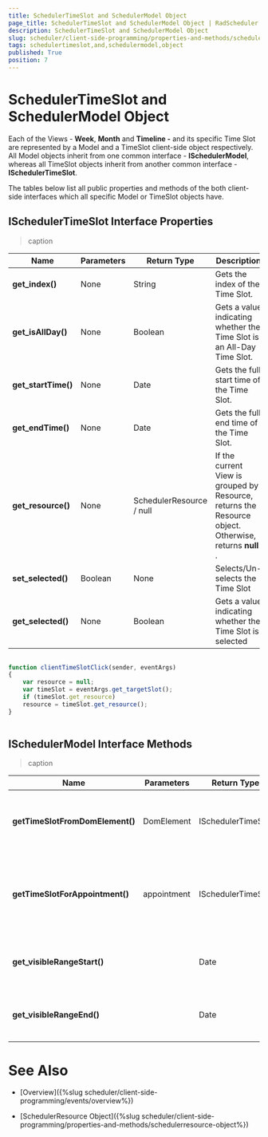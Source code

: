 ```yaml
---
title: SchedulerTimeSlot and SchedulerModel Object
page_title: SchedulerTimeSlot and SchedulerModel Object | RadScheduler for ASP.NET AJAX Documentation
description: SchedulerTimeSlot and SchedulerModel Object
slug: scheduler/client-side-programming/properties-and-methods/schedulertimeslot-and-schedulermodel-object
tags: schedulertimeslot,and,schedulermodel,object
published: True
position: 7
---
```


# SchedulerTimeSlot and SchedulerModel Object



Each of the Views - **Week**, **Month** and **Timeline -** and its specific Time Slot are represented by a Model and a TimeSlot client-side object respectively. All Model objects inherit from one common interface - **ISchedulerModel**, whereas all TimeSlot objects inherit from another common interface - **ISchedulerTimeSlot**.

The tables below list all public properties and methods of the both client-side interfaces which all specific Model or TimeSlot objects have.

## ISchedulerTimeSlot Interface Properties


>caption  

| Name | Parameters | Return Type | Description |
| ------ | ------ | ------ | ------ |
| **get_index()** |None|String|Gets the index of the Time Slot.|
| **get_isAllDay()** |None|Boolean|Gets a value indicating whether the Time Slot is an All-Day Time Slot.|
| **get_startTime()** |None|Date|Gets the full start time of the Time Slot.|
| **get_endTime()** |None|Date|Gets the full end time of the Time Slot.|
| **get_resource()** |None|SchedulerResource / null|If the current View is grouped by Resource, returns the Resource object. Otherwise, returns **null** .|
| **set_selected()** |Boolean|None|Selects/Un-selects the Time Slot|
| **get_selected()** |None|Boolean|Gets a value indicating whether the Time Slot is selected|

````JavaScript
	     
function clientTimeSlotClick(sender, eventArgs)
{
	var resource = null;
	var timeSlot = eventArgs.get_targetSlot();
	if (timeSlot.get_resource)
	resource = timeSlot.get_resource();
}
				
````



## ISchedulerModel Interface Methods


>caption  

| Name | Parameters | Return Type | Description |
| ------ | ------ | ------ | ------ |
| **getTimeSlotFromDomElement()** |DomElement|ISchedulerTimeSlot|Gets the appropriate Time Slot for the current view.|
| **getTimeSlotForAppointment()** |appointment|ISchedulerTimeSlot|Gets the appropriate Time Slot for the appointment in the current view.|
| **get_visibleRangeStart()** ||Date|Gets the first visible date of the current view.|
| **get_visibleRangeEnd()** ||Date|Gets the last visible date of the current view.|



# See Also

 * [Overview]({%slug scheduler/client-side-programming/events/overview%})

 * [SchedulerResource Object]({%slug scheduler/client-side-programming/properties-and-methods/schedulerresource-object%})
